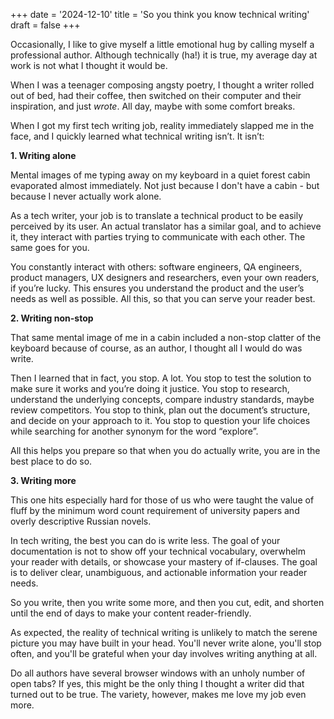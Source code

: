 +++
date = '2024-12-10'
title = 'So you think you know technical writing'
draft = false
+++

Occasionally, I like to give myself a little emotional hug by calling myself a professional author. Although technically (ha!) it is true, my average day at work is not what I thought it would be.  

When I was a teenager composing angsty poetry, I thought a writer rolled out of bed, had their coffee, then switched on their computer and their inspiration, and just _wrote_. All day, maybe with some comfort breaks. 

When I got my first tech writing job, reality immediately slapped me in the face, and I quickly learned what technical writing isn’t. It isn’t:

**1. Writing alone**

Mental images of me typing away on my keyboard in a quiet forest cabin evaporated almost immediately. Not just because I don't have a cabin - but because I never actually work alone.
 
As a tech writer, your job is to translate a technical product to be easily perceived by its user. An actual translator has a similar goal, and to achieve it, they interact with parties trying to communicate with each other. The same goes for you. 

You constantly interact with others: software engineers, QA engineers, product managers, UX designers and researchers, even your own readers, if you’re lucky. This ensures you understand the product and the user’s needs as well as possible. All this, so that you can serve your reader best.
 
**2. Writing non-stop**

That same mental image of me in a cabin included a non-stop clatter of the keyboard because of course, as an author, I thought all I would do was write. 

Then I learned that in fact, you stop. A lot. You stop to test the solution to make sure it works and you’re doing it justice. You stop to research, understand the underlying concepts, compare industry standards, maybe review competitors. You stop to think, plan out the document’s structure, and decide on your approach to it. You stop to question your life choices while searching for another synonym for the word “explore”.

All this helps you prepare so that when you do actually write, you are in the best place to do so. 
 
**3. Writing more**
 
This one hits especially hard for those of us who were taught the value of fluff by the minimum word count requirement of university papers and overly descriptive Russian novels.

In tech writing, the best you can do is write less. The goal of your documentation is not to show off your technical vocabulary, overwhelm your reader with details, or showcase your mastery of if-clauses. The goal is to deliver clear, unambiguous, and actionable information your reader needs. 

So you write, then you write some more, and then you cut, edit, and shorten until the end of days to make your content reader-friendly.

As expected, the reality of technical writing is unlikely to match the serene picture you may have built in your head. You'll never write alone, you'll stop often, and you'll be grateful when your day involves writing anything at all.
  
Do all authors have several browser windows with an unholy number of open tabs? If yes, this might be the only thing I thought a writer did that turned out to be true. The variety, however, makes me love my job even more. 
